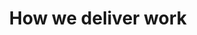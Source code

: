 ---
title: How we deliver work
redirect_from:
  - /work-we-do/building-services
related_order: 2
last_reviewed_at: 2025-05-16T17:00:00.000Z
---